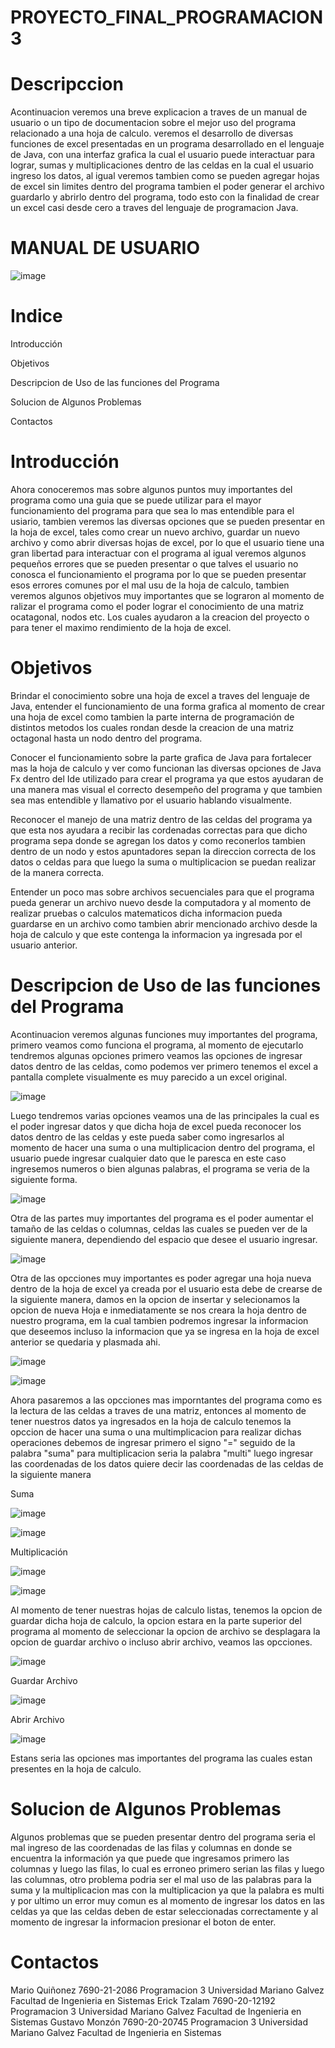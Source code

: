 # PROYECTO_FINAL_PROGRAMACION3

# Descripccion

Acontinuacion veremos una breve explicacion a traves de un manual de usuario o un tipo de documentacion sobre el mejor uso del programa relacionado a una hoja de calculo. veremos el desarrollo de diversas funciones de excel presentadas en un programa desarrollado en el lenguaje de Java, con una interfaz grafica la cual el usuario puede interactuar para lograr, sumas y multiplicaciones dentro de las celdas en la cual el usuario ingreso los datos, al igual veremos tambien como se pueden agregar hojas de excel sin limites dentro del programa tambien el poder generar el archivo guardarlo y abrirlo dentro del programa, todo esto con la finalidad de crear un excel casi desde cero a traves del lenguaje de programacion Java.

# MANUAL DE USUARIO

![image](https://github.com/MarioMR81/ProyectoFinal-Programacion3/assets/91577396/07eb9879-e919-44ff-a231-59e5ef983e47)


# Indice

Introducción

Objetivos

Descripcion de Uso de las funciones del Programa

Solucion de Algunos Problemas

Contactos

# Introducción

Ahora conoceremos mas sobre algunos puntos muy importantes del programa como una guia que se puede utilizar para el mayor funcionamiento del programa para que sea lo mas entendible para el usiario, tambien veremos las diversas opciones que se pueden presentar en la hoja de excel, tales como crear un nuevo archivo, guardar un nuevo archivo y como abrir diversas hojas de excel, por lo que el usuario tiene una gran libertad para interactuar con el programa al igual veremos algunos pequeños errores que se pueden presentar o que talves el usuario no conosca el funcionamiento el programa por lo que se pueden presentar esos errores comunes por el mal usu de la hoja de calculo, tambien veremos algunos objetivos muy importantes que se lograron al momento de ralizar el programa como el poder lograr el conocimiento de una matriz ocatagonal, nodos etc. Los cuales ayudaron a la creacion del proyecto o para tener el maximo rendimiento de la hoja de excel.


# Objetivos

Brindar el conocimiento sobre una hoja de excel a traves del lenguaje de Java, entender el funcionamiento de una forma grafica al momento de crear una hoja de excel como tambien la parte interna de programación de distintos metodos los cuales rondan desde la creacion de una matriz octagonal hasta un nodo dentro del programa.

Conocer el funcionamiento sobre la parte grafica de Java para fortalecer mas la hoja de calculo y ver como funcionan las diversas opciones de Java Fx dentro del Ide utilizado para crear el programa ya que estos ayudaran de una manera mas visual el correcto desempeño del programa y que tambien sea mas entendible y llamativo por el usuario hablando visualmente.

Reconocer el manejo de una matriz dentro de las celdas del programa ya que esta nos ayudara a recibir las cordenadas correctas para que dicho programa sepa donde se agregan los datos y como reconerlos tambien dentro de un nodo y estos apuntadores sepan la direccion correcta de los datos o celdas para que luego la suma o multiplicacion se puedan realizar de la manera correcta.

Entender un poco mas sobre archivos secuenciales para que el programa pueda generar un archivo nuevo desde la computadora y al momento de realizar pruebas o calculos matematicos dicha informacion pueda guardarse en un archivo como tambien abrir mencionado archivo desde la hoja de calculo y que este contenga la informacion ya ingresada por el usuario anterior.

# Descripcion de Uso de las funciones del Programa

Acontinuacion veremos algunas funciones muy importantes del programa, primero veamos como funciona el programa, al momento de ejecutarlo tendremos algunas opciones primero veamos las opciones de ingresar datos dentro de las celdas, como podemos ver primero tenemos el excel a pantalla complete visualmente es muy parecido a un excel original.

![image](https://github.com/MarioMR81/ProyectoFinal-Programacion3/assets/91577396/0ddf6164-a9b3-4ed2-a2c3-d3fd587c8321)

Luego tendremos varias opciones veamos una de las principales la cual es el poder ingresar datos y que dicha hoja de excel pueda reconocer los datos dentro de las celdas y este pueda saber como ingresarlos al momento de hacer una suma o una multiplicacion dentro del programa, el usuario puede ingresar cualquier dato que le paresca en este caso ingresemos numeros o bien algunas palabras, el programa se veria de la siguiente forma.

![image](https://github.com/MarioMR81/ProyectoFinal-Programacion3/assets/91577396/3e16475c-7e20-42fd-a64c-862fe76e5ab2)

Otra de las partes muy importantes del programa es el poder aumentar el tamaño de las celdas o columnas, celdas las cuales se pueden ver de la siguiente manera, dependiendo del espacio que desee el usuario ingresar.

![image](https://github.com/MarioMR81/ProyectoFinal-Programacion3/assets/91577396/f996a7ec-7135-4fbb-9e5f-4e3a4eef7336)

Otra de las opcciones muy importantes es poder agregar una hoja nueva dentro de la hoja de excel ya creada por el usuario esta debe de crearse de la siguiente manera, damos en la opcion de insertar y selecionamos la opcion de nueva Hoja e inmediatamente se nos creara la hoja dentro de nuestro programa, em la cual tambien podremos ingresar la informacion que deseemos incluso la informacion que ya se ingresa en la hoja de excel anterior se quedaria y plasmada ahi.

![image](https://github.com/MarioMR81/ProyectoFinal-Programacion3/assets/91577396/7e04bbd0-ddd7-445e-97a0-0e04097191f4)

![image](https://github.com/MarioMR81/ProyectoFinal-Programacion3/assets/91577396/3d9974a3-44a4-4336-9cb8-675d9cabf62d)

Ahora pasaremos a las opcciones mas imporntantes del programa como es la lectura de las celdas a traves de una matriz, entonces al momento de tener nuestros datos ya ingresados en la hoja de calculo tenemos la opccion de hacer una suma o una multimplicacion para realizar dichas operaciones debemos de ingresar primero el signo "=" seguido de la palabra "suma" para multiplicacion seria la palabra "multi" luego ingresar las coordenadas de los datos quiere decir las coordenadas de las celdas de la siguiente manera 

Suma

![image](https://github.com/MarioMR81/ProyectoFinal-Programacion3/assets/91577396/f8a5e99d-d16a-4dc6-9b1c-f345d11caf28)

![image](https://github.com/MarioMR81/ProyectoFinal-Programacion3/assets/91577396/8f5f8b96-c86d-4b4d-98ce-584b64fb506b)


Multiplicación

![image](https://github.com/MarioMR81/ProyectoFinal-Programacion3/assets/91577396/ad090e53-8406-4dce-8a64-81013a02158e)

![image](https://github.com/MarioMR81/ProyectoFinal-Programacion3/assets/91577396/32882124-69f4-44d8-a697-d26fb70a943b)

Al momento de tener nuestras hojas de calculo listas, tenemos la opcion de guardar dicha hoja de calculo, la opcion estara en la parte superior del programa al momento de seleccionar la opcion de archivo se desplagara la opcion de guardar archivo o incluso abrir archivo, veamos las opcciones.

![image](https://github.com/MarioMR81/ProyectoFinal-Programacion3/assets/91577396/b105e3e8-236b-4be5-b952-18bf021f33af)

Guardar Archivo

![image](https://github.com/MarioMR81/ProyectoFinal-Programacion3/assets/91577396/d50412af-d3e9-4900-a812-403cd03e54d9)

Abrir Archivo

![image](https://github.com/MarioMR81/ProyectoFinal-Programacion3/assets/91577396/cdb7b643-5a56-46c0-b555-2da0fa3cfec6)

Estans seria las opciones mas importantes del programa las cuales estan presentes en la hoja de calculo.

# Solucion de Algunos Problemas

Algunos problemas que se pueden presentar dentro del programa seria el mal ingreso de las coordenadas de las filas y columnas en donde se encuentra la información ya que puede que ingresamos primero las columnas y luego las filas, lo cual es erroneo primero serian las filas y luego las columnas, otro problema podria ser el mal uso de las palabras para la suma y la multiplicacion mas con la multiplicacion ya que la palabra es multi y por ultimo un error muy comun es al momento de ingresar los datos en las celdas ya que las celdas deben de estar seleccionadas correctamente y al momento de ingresar la informacion presionar el boton de enter.

# Contactos

Mario Quiñonez 7690-21-2086 Programacion 3 Universidad Mariano Galvez Facultad de Ingenieria en Sistemas 
Erick Tzalam 7690-20-12192 Programacion 3 Universidad Mariano Galvez Facultad de Ingenieria en Sistemas
Gustavo Monzón 7690-20-20745 Programacion 3 Universidad Mariano Galvez Facultad de Ingenieria en Sistemas



